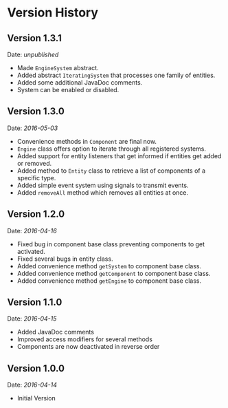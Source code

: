 # Version History

## Version 1.3.1

Date: *unpublished*

- Made `EngineSystem` abstract.
- Added abstract `IteratingSystem` that processes one family of entities.
- Added some additional JavaDoc comments.
- System can be enabled or disabled.

## Version 1.3.0
Date: *2016-05-03*

- Convenience methods in `Component` are final now.
- `Engine` class offers option to iterate through all registered systems.
- Added support for entity listeners that get informed if entities get added or removed.
- Added method to `Entity` class to retrieve a list of components of a specific type.
- Added simple event system using signals to transmit events.
- Added `removeAll` method which removes all entities at once.

## Version 1.2.0
Date: *2016-04-16*

- Fixed bug in component base class preventing components to get activated.
- Fixed several bugs in entity class.
- Added convenience method `getSystem` to component base class. 
- Added convenience method `getComponent` to component base class. 
- Added convenience method `getEngine` to component base class. 

## Version 1.1.0
Date: *2016-04-15*

- Added JavaDoc comments
- Improved access modifiers for several methods
- Components are now deactivated in reverse order


## Version 1.0.0
Date: *2016-04-14*

- Initial Version